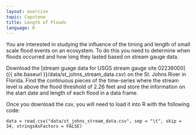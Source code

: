 ```yaml
---
layout: exercise
topic: Capstone
title: Length of Floods
language: R
---
```


You are interested in studying the influence of the timing and length of small
scale flood events on an ecosystem. To do this you need to determine when floods
occurred and how long they lasted based on stream gauge data.

Download the
[stream guage data for USGS stream gauge site 02236000]({{ site.baseurl }}/data/st_johns_stream_data.csv)
on the St. Johns River in Florida. Find the continuous pieces of the time-series
where the stream level is above the flood threshold of 2.26 feet and store the
information on the start date and length of each flood in a data frame.

Once you download the csv, you will need to load it into R with the following code:

```
data = read.csv("data/st_johns_stream_data.csv", sep = "\t", skip = 34, stringsAsFactors = FALSE)
```